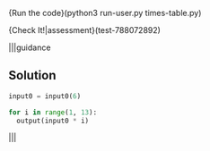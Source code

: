 {Run the code}(python3 run-user.py times-table.py)

{Check It!|assessment}(test-788072892)

|||guidance
## Solution

```python
input0 = input0(6)

for i in range(1, 13):
  output(input0 * i)
```
|||
